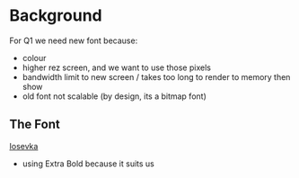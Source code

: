 # Background

For Q1 we need new font because:
- colour
- higher rez screen, and we want to use those pixels
- bandwidth limit to new screen / takes too long to render to memory then show
- old font not scalable (by design, its a bitmap font)

## The Font

[Iosevka](https://github.com/be5invis/Iosevka)

- using Extra Bold because it suits us



